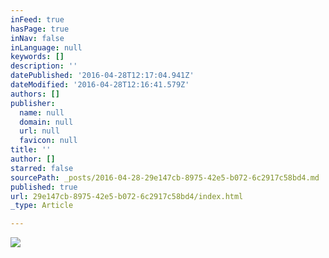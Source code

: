 ```yaml
---
inFeed: true
hasPage: true
inNav: false
inLanguage: null
keywords: []
description: ''
datePublished: '2016-04-28T12:17:04.941Z'
dateModified: '2016-04-28T12:16:41.579Z'
authors: []
publisher:
  name: null
  domain: null
  url: null
  favicon: null
title: ''
author: []
starred: false
sourcePath: _posts/2016-04-28-29e147cb-8975-42e5-b072-6c2917c58bd4.md
published: true
url: 29e147cb-8975-42e5-b072-6c2917c58bd4/index.html
_type: Article

---
```

![](https://the-grid-user-content.s3-us-west-2.amazonaws.com/3d845ee2-8837-4f1f-b810-dd0a287c6978.png)